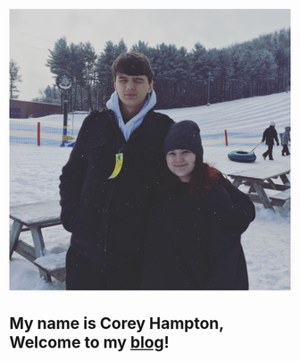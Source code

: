 ![This is Me!](img/Pic-of-me-in-winter.jpg)


# My name is Corey Hampton, Welcome to my [blog](blog.md)!
